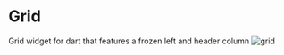 <!--
This README describes the package. If you publish this package to pub.dev,
this README's contents appear on the landing page for your package.

For information about how to write a good package README, see the guide for
[writing package pages](https://dart.dev/guides/libraries/writing-package-pages).

For general information about developing packages, see the Dart guide for
[creating packages](https://dart.dev/guides/libraries/create-library-packages)
and the Flutter guide for
[developing packages and plugins](https://flutter.dev/developing-packages).
-->

# Grid

Grid widget for dart that features a frozen left and header column
![grid](https://user-images.githubusercontent.com/38032037/180996354-9d39f39e-70f4-4bcc-8680-188591d77d99.gif)
